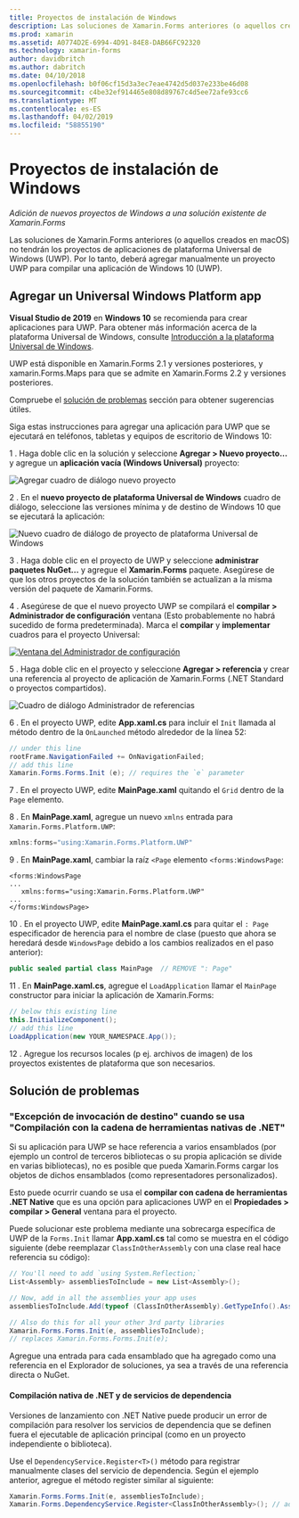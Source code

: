 ```yaml
---
title: Proyectos de instalación de Windows
description: Las soluciones de Xamarin.Forms anteriores (o aquellos creados en macOS) no tendrán los proyectos de plataforma Universal de Windows y, por lo que este artículo explica cómo agregar un nuevo proyecto UWP a una solución existente de Xamarin.Forms.
ms.prod: xamarin
ms.assetid: A0774D2E-6994-4D91-84E8-DAB66FC92320
ms.technology: xamarin-forms
author: davidbritch
ms.author: dabritch
ms.date: 04/10/2018
ms.openlocfilehash: b0f06cf15d3a3ec7eae4742d5d037e233be46d08
ms.sourcegitcommit: c4be32ef914465e808d89767c4d5ee72afe93cc6
ms.translationtype: MT
ms.contentlocale: es-ES
ms.lasthandoff: 04/02/2019
ms.locfileid: "58855190"
---
```

# <a name="setup-windows-projects"></a>Proyectos de instalación de Windows

_Adición de nuevos proyectos de Windows a una solución existente de Xamarin.Forms_

Las soluciones de Xamarin.Forms anteriores (o aquellos creados en macOS) no tendrán los proyectos de aplicaciones de plataforma Universal de Windows (UWP). Por lo tanto, deberá agregar manualmente un proyecto UWP para compilar una aplicación de Windows 10 (UWP).

## <a name="add-a-universal-windows-platform-app"></a>Agregar un Universal Windows Platform app

**Visual Studio de 2019** en **Windows 10** se recomienda para crear aplicaciones para UWP. Para obtener más información acerca de la plataforma Universal de Windows, consulte [Introducción a la plataforma Universal de Windows](/windows/uwp/get-started/universal-application-platform-guide/).

UWP está disponible en Xamarin.Forms 2.1 y versiones posteriores, y xamarin.Forms.Maps para que se admite en Xamarin.Forms 2.2 y versiones posteriores.

Compruebe el <a href="#troubleshooting">solución de problemas</a> sección para obtener sugerencias útiles.

Siga estas instrucciones para agregar una aplicación para UWP que se ejecutará en teléfonos, tabletas y equipos de escritorio de Windows 10:

 1 . Haga doble clic en la solución y seleccione **Agregar > Nuevo proyecto...**  y agregue un **aplicación vacía (Windows Universal)** proyecto:

  ![](universal-images/add-wu.png "Agregar cuadro de diálogo nuevo proyecto")

 2 . En el **nuevo proyecto de plataforma Universal de Windows** cuadro de diálogo, seleccione las versiones mínima y de destino de Windows 10 que se ejecutará la aplicación:

  ![](universal-images/target-version.png "Nuevo cuadro de diálogo de proyecto de plataforma Universal de Windows")

 3 . Haga doble clic en el proyecto de UWP y seleccione **administrar paquetes NuGet...**  y agregue el **Xamarin.Forms** paquete. Asegúrese de que los otros proyectos de la solución también se actualizan a la misma versión del paquete de Xamarin.Forms.

 4 . Asegúrese de que el nuevo proyecto UWP se compilará el **compilar > Administrador de configuración** ventana (Esto probablemente no habrá sucedido de forma predeterminada). Marca el **compilar** y **implementar** cuadros para el proyecto Universal:

  [![](universal-images/configuration-sml.png "Ventana del Administrador de configuración")](universal-images/configuration.png#lightbox "ventana del Administrador de configuración")

 5 . Haga doble clic en el proyecto y seleccione **Agregar > referencia** y crear una referencia al proyecto de aplicación de Xamarin.Forms (.NET Standard o proyectos compartidos).

  ![](universal-images/addref-sml.png "Cuadro de diálogo Administrador de referencias")

 6 . En el proyecto UWP, edite **App.xaml.cs** para incluir el `Init` llamada al método dentro de la `OnLaunched` método alrededor de la línea 52:

```csharp
// under this line
rootFrame.NavigationFailed += OnNavigationFailed;
// add this line
Xamarin.Forms.Forms.Init (e); // requires the `e` parameter
```

 7 . En el proyecto UWP, edite **MainPage.xaml** quitando el `Grid` dentro de la `Page` elemento.

 8 . En **MainPage.xaml**, agregue un nuevo `xmlns` entrada para `Xamarin.Forms.Platform.UWP`:

```csharp
xmlns:forms="using:Xamarin.Forms.Platform.UWP"
```

 9 . En **MainPage.xaml**, cambiar la raíz `<Page` elemento `<forms:WindowsPage`:

```xaml
<forms:WindowsPage
...
   xmlns:forms="using:Xamarin.Forms.Platform.UWP"
...
</forms:WindowsPage>
```

 10 . En el proyecto UWP, edite **MainPage.xaml.cs** para quitar el `: Page` especificador de herencia para el nombre de clase (puesto que ahora se heredará desde `WindowsPage` debido a los cambios realizados en el paso anterior):

```csharp
public sealed partial class MainPage  // REMOVE ": Page"
```

 11 . En **MainPage.xaml.cs**, agregue el `LoadApplication` llamar el `MainPage` constructor para iniciar la aplicación de Xamarin.Forms:

```csharp
// below this existing line
this.InitializeComponent();
// add this line
LoadApplication(new YOUR_NAMESPACE.App());
```

<!--
11 . Double-click **Package.appxmanifest** to set these capabilities
  that are often required:

  Capabilities set:

  * Internet (Client)
  * Location
-->

12 . Agregue los recursos locales (p ej. archivos de imagen) de los proyectos existentes de plataforma que son necesarios.

## <a name="troubleshooting"></a>Solución de problemas

<a name="target-invocation-exception" />

### <a name="target-invocation-exception-when-using-compile-with-net-native-tool-chain"></a>"Excepción de invocación de destino" cuando se usa "Compilación con la cadena de herramientas nativas de .NET"

Si su aplicación para UWP se hace referencia a varios ensamblados (por ejemplo un control de terceros bibliotecas o su propia aplicación se divide en varias bibliotecas), no es posible que pueda Xamarin.Forms cargar los objetos de dichos ensamblados (como representadores personalizados).

Esto puede ocurrir cuando se usa el **compilar con cadena de herramientas .NET Native** que es una opción para aplicaciones UWP en el **Propiedades > compilar > General** ventana para el proyecto.

Puede solucionar este problema mediante una sobrecarga específica de UWP de la `Forms.Init` llamar **App.xaml.cs** tal como se muestra en el código siguiente (debe reemplazar `ClassInOtherAssembly` con una clase real hace referencia su código):

```csharp
// You'll need to add `using System.Reflection;`
List<Assembly> assembliesToInclude = new List<Assembly>();

// Now, add in all the assemblies your app uses
assembliesToInclude.Add(typeof (ClassInOtherAssembly).GetTypeInfo().Assembly);

// Also do this for all your other 3rd party libraries
Xamarin.Forms.Forms.Init(e, assembliesToInclude);
// replaces Xamarin.Forms.Forms.Init(e);
```

Agregue una entrada para cada ensamblado que ha agregado como una referencia en el Explorador de soluciones, ya sea a través de una referencia directa o NuGet.

#### <a name="dependency-services-and-net-native-compilation"></a>Compilación nativa de .NET y de servicios de dependencia

Versiones de lanzamiento con .NET Native puede producir un error de compilación para resolver los servicios de dependencia que se definen fuera el ejecutable de aplicación principal (como en un proyecto independiente o biblioteca).

Use el `DependencyService.Register<T>()` método para registrar manualmente clases del servicio de dependencia. Según el ejemplo anterior, agregue el método register similar al siguiente:

```csharp
Xamarin.Forms.Forms.Init(e, assembliesToInclude);
Xamarin.Forms.DependencyService.Register<ClassInOtherAssembly>(); // add this
```
